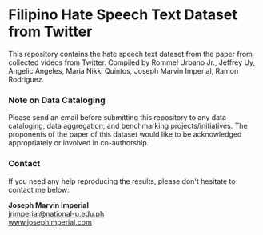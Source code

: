 # Filipino Hate Speech Text Dataset from Twitter

This repository contains the hate speech text dataset from the paper from collected videos from Twitter. Compiled by Rommel Urbano Jr., Jeffrey Uy, Angelic Angeles, Maria Nikki Quintos, Joseph Marvin Imperial, Ramon Rodriguez.

### Note on Data Cataloging
Please send an email before submitting this repository to any data cataloging, data aggregation, and benchmarking projects/initiatives. The proponents of the paper of this dataset would like to be acknowledged appropriately or involved in co-authorship.

### Contact
If you need any help reproducing the results, please don't hesitate to contact me below:

**Joseph Marvin Imperial** <br/>
jrimperial@national-u.edu.ph <br/>
www.josephimperial.com 
